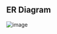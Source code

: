 ## ER Diagram

![image](https://github.com/Vidyaranya-Gavai/Yoga-Reg/assets/114799492/8f6c957b-9698-4ea5-b531-fb1d7aa3c8f2)
